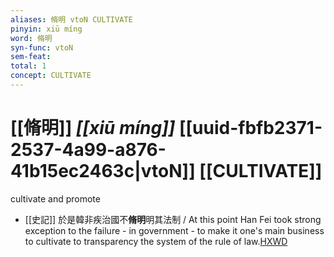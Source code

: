 ```yaml
---
aliases: 脩明 vtoN CULTIVATE
pinyin: xiū míng
word: 脩明
syn-func: vtoN
sem-feat: 
total: 1
concept: CULTIVATE 
---
```

# [[脩明]] *[[xiū míng]]*  [[uuid-fbfb2371-2537-4a99-a876-41b15ec2463c|vtoN]] [[CULTIVATE]]
cultivate and promote
 - [[史記]] 於是韓非疾治國不**脩明**明其法制
                     / At this point Han Fei took strong exception to the failure - in government - to make it one's main business to cultivate to transparency the system of the rule of law.[HXWD](https://hxwd.org/textview.html?location=KR2a0001_tls_063-14a.5)